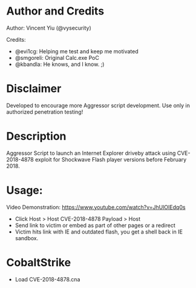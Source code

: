 Author and Credits
==================
Author: Vincent Yiu (@vysecurity)

Credits:
   - @evi1cg: Helping me test and keep me motivated
   - @smgoreli: Original Calc.exe PoC
   - @kbandla: He knows, and I know. ;)

Disclaimer
==========
Developed to encourage more Aggressor script development. Use only in authorized penetration testing!

Description
===========

Aggressor Script to launch an Internet Explorer driveby attack using CVE-2018-4878 exploit for Shockwave Flash player versions before February 2018.

Usage:
======

Video Demonstration: <https://www.youtube.com/watch?v=JhUlOIEdq0s>

* Click Host > Host CVE-2018-4878 Payload > Host
* Send link to victim or embed as part of other pages or a redirect
* Victim hits link with IE and outdated flash, you get a shell back in IE sandbox.


CobaltStrike
============

* Load CVE-2018-4878.cna